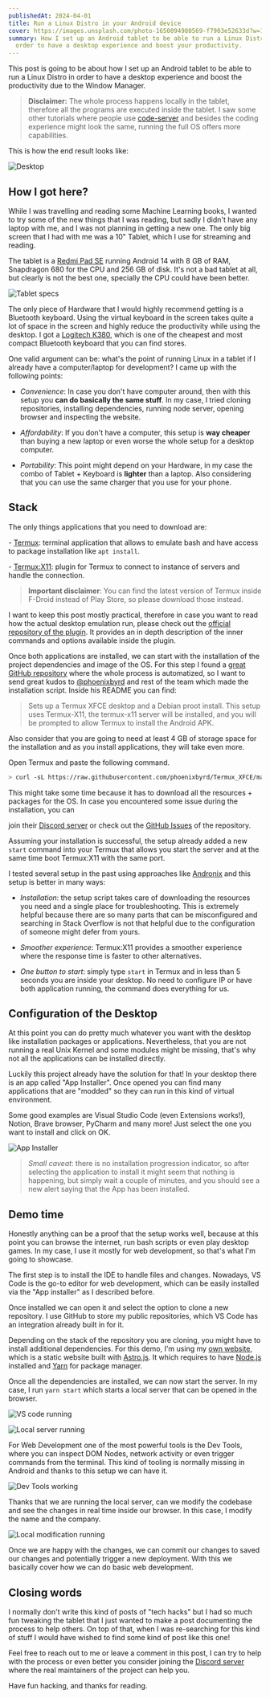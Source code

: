 ```yaml
---
publishedAt: 2024-04-01
title: Run a Linux Distro in your Android device
cover: https://images.unsplash.com/photo-1650094980569-f7903e52633d?w=1400&h=600&fit=crop
summary: How I set up an Android tablet to be able to run a Linux Distro in
  order to have a desktop experience and boost your productivity.
---
```

This post is going to be about how I set up an Android tablet to be able to run a Linux Distro in order to have a desktop experience and boost the productivity due to the Window Manager.

> **Disclaimer:** The whole process happens locally in the tablet, therefore all the programs are executed inside the tablet. I saw some other tutorials where people use [code-server](https://github.com/coder/code-server) and besides the coding experience might look the same, running the full OS offers more capabilities.

This is how the end result looks like:

![Desktop](../../static/assets/blog/2024-04-01-run-a-linux-distro-in-your-android-device/desktop.png)

## How I got here?

While I was travelling and reading some Machine Learning books, I wanted to try some of the new things that I was reading, but sadly I didn't have any laptop with me, and I was not planning in getting a new one. The only big screen that I had with me was a 10" Tablet, which I use for streaming and reading.

The tablet is a [Redmi Pad SE](https://www.gsmarena.com/xiaomi_redmi_pad_se-12466.php) running Android 14 with 8 GB of RAM, Snapdragon 680 for the CPU and 256 GB of disk. It's not a bad tablet at all, but clearly is not the best one, specially the CPU could have been better.

![Tablet specs](../../static/assets/blog/2024-04-01-run-a-linux-distro-in-your-android-device/tablet-specs.jpg)

The only piece of Hardware that I would highly recommend getting is a Bluetooth keyboard. Using the virtual keyboard in the screen takes quite a lot of space in the screen and highly reduce the productivity while using the desktop. I got a [Logitech K380](https://www.logitech.com/en-us/products/keyboards/k380-multi-device.920-009600.html), which is one of the cheapest and most compact Bluetooth keyboard that you can find stores.

One valid argument can be: what's the point of running Linux in a tablet if I already have a computer/laptop for development? I came up with the following points:

*   _Convenience_: In case you don't have computer around, then with this setup you **can do basically the same stuff**. In my case, I tried cloning repositories, installing dependencies, running node server, opening browser and inspecting the website.
    
*   _Affordability_: If you don't have a computer, this setup is **way cheaper** than buying a new laptop or even worse the whole setup for a desktop computer.
    
*   _Portability_: This point might depend on your Hardware, in my case the combo of Tablet + Keyboard is **lighter** than a laptop. Also considering that you can use the same charger that you use for your phone.
    

## Stack

The only things applications that you need to download are:

\- [Termux](https://termux.dev/en/): terminal application that allows to emulate bash and have access to package installation like `apt install`.

\- [Termux:X11](https://github.com/termux/termux-x11): plugin for Termux to connect to instance of servers and handle the connection.

> **Important disclaimer**: You can find the latest version of Termux inside F-Droid instead of Play Store, so please download those instead.

I want to keep this post mostly practical, therefore in case you want to read how the actual desktop emulation run, please check out the [official repository of the plugin](https://github.com/termux/termux-x11/blob/master/README.md). It provides an in depth description of the inner commands and options available inside the plugin.

Once both applications are installed, we can start with the installation of the project dependencies and image of the OS. For this step I found a [great GitHub repository](https://github.com/phoenixbyrd/Termux_XFCE) where the whole process is automatized, so I want to send great kudos to [@phoenixbyrd](https://github.com/phoenixbyrd) and rest of the team which made the installation script. Inside his README you can find:

> Sets up a Termux XFCE desktop and a Debian proot install. This setup uses Termux-X11, the termux-x11 server will be installed, and you will be prompted to allow Termux to install the Android APK.

Also consider that you are going to need at least 4 GB of storage space for the installation and as you install applications, they will take even more.

Open Termux and paste the following command.

```bash
> curl -sL https://raw.githubusercontent.com/phoenixbyrd/Termux_XFCE/main/setup.sh -o setup.sh && chmod +x setup.sh && ./setup.sh
```

This might take some time because it has to download all the resources + packages for the OS. In case you encountered some issue during the installation, you can

join their [Discord server](https://discord.gg/pNMVrZu5dm) or check out the [GitHub Issues](https://github.com/phoenixbyrd/Termux_XFCE/issues) of the repository.

Assuming your installation is successful, the setup already added a new `start` command into your Termux that allows you start the server and at the same time boot Termux:X11 with the same port.

I tested several setup in the past using approaches like [Andronix](https://andronix.app) and this setup is better in many ways:

*   _Installation_: the setup script takes care of downloading the resources you need and a single place for troubleshooting. This is extremely helpful because there are so many parts that can be misconfigured and searching in Stack Overflow is not that helpful due to the configuration of someone might defer from yours.
    
*   _Smoother experience_: Termux:X11 provides a smoother experience where the response time is faster to other alternatives.
    
*   _One button to start_: simply type `start` in Termux and in less than 5 seconds you are inside your desktop. No need to configure IP or have both application running, the command does everything for us.
    

## Configuration of the Desktop

At this point you can do pretty much whatever you want with the desktop like installation packages or applications. Nevertheless, that you are not running a real Unix Kernel and some modules might be missing, that's why not all the applications can be installed directly.

Luckily this project already have the solution for that! In your desktop there is an app called "App Installer". Once opened you can find many applications that are "modded" so they can run in this kind of virtual environment.

Some good examples are Visual Studio Code (even Extensions works!), Notion, Brave browser, PyCharm and many more! Just select the one you want to install and click on OK.

![App Installer](../../static/assets/blog/2024-04-01-run-a-linux-distro-in-your-android-device/app-installer.png)

> _Small caveat_: there is no installation progression indicator, so after selecting the application to install it might seem that nothing is happening, but simply wait a couple of minutes, and you should see a new alert saying that the App has been installed.

## Demo time

Honestly anything can be a proof that the setup works well, because at this point you can browse the internet, run bash scripts or even play desktop games. In my case, I use it mostly for web development, so that's what I'm going to showcase.

The first step is to install the IDE to handle files and changes. Nowadays, VS Code is the go-to editor for web development, which can be easily installed via the "App installer" as I described before.

Once installed we can open it and select the option to clone a new repository. I use GitHub to store my public repositories, which VS Code has an integration already built in for it.

Depending on the stack of the repository you are cloning, you might have to install additional dependencies. For this demo, I'm using my [own website](https://emasuriano.com), which is a static website built with [Astro.js](https://astro.build/). It which requires to have [Node.js](https://nodejs.org/) installed and [Yarn](https://yarnpkg.com/) for package manager.

Once all the dependencies are installed, we can now start the server. In my case, I run `yarn start` which starts a local server that can be opened in the browser.

![VS code running](../../static/assets/blog/2024-04-01-run-a-linux-distro-in-your-android-device/code.png)

![Local server running](../../static/assets/blog/2024-04-01-run-a-linux-distro-in-your-android-device/local-running.png)

For Web Development one of the most powerful tools is the Dev Tools, where you can inspect DOM Nodes, network activity or even trigger commands from the terminal. This kind of tooling is normally missing in Android and thanks to this setup we can have it.

![Dev Tools working](../../static/assets/blog/2024-04-01-run-a-linux-distro-in-your-android-device/web-inspector.png)

Thanks that we are running the local server, can we modify the codebase and see the changes in real time inside our browser. In this case, I modify the name and the company.

![Local modification running](../../static/assets/blog/2024-04-01-run-a-linux-distro-in-your-android-device/local-server-modified.png)

Once we are happy with the changes, we can commit our changes to saved our changes and potentially trigger a new deployment. With this we basically cover how we can do basic web development.

## Closing words

I normally don't write this kind of posts of "tech hacks" but I had so much fun tweaking the tablet that I just wanted to make a post documenting the process to help others. On top of that, when I was re-searching for this kind of stuff I would have wished to find some kind of post like this one!

Feel free to reach out to me or leave a comment in this post, I can try to help with the process or even better you consider joining the [Discord server](https://discord.gg/pNMVrZu5dm) where the real maintainers of the project can help you.

Have fun hacking, and thanks for reading.